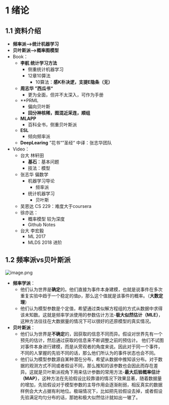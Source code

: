 # 1 绪论
## 1.1 资料介绍
+ **频率派——>统计机器学习**
+ **贝叶斯派——>概率图模型**
+ Book：
	+ **李航 统计学习方法**
		+ 侧重统计机器学习
		+ 12章10算法
			+ 10算法：**感K朴决逻，支提E隐条（无）**
	+ **周志华 ”西瓜书“**
		+ 更为全面，但并不太深入，可作为手册
	+ **PRML
		+ 偏向贝叶斯
		+ **回分神核稀，图混近采连，顺组**
	+ **MLAPP**
		+ 百科全书，侧重贝叶斯派
	+ **ESL**
		+ 倾向频率派
	+ **DeepLearing** ”花书“”圣经“ 中译：张志华团队
+ Video：
	+ 台大 林轩田
		+ **基石**：基本问题
		+ 技法：模型
	+ 张志华 偏数学
		+ 机器学习导论
			+ 频率派
		+ 统计机器学习
			+ 贝叶斯
	+ 吴恩达 CS 229：难度大于coursera
	+ 徐亦达：
		+ 概率模型 较为深度
		+ Github Notes
	+ 台大 李宏毅
		+ ML 2017
		+ MLDS 2018 进阶

## 1.2 频率派vs贝叶斯派
![image.png](https://aquazone.oss-cn-guangzhou.aliyuncs.com/20240318173328.png)
+ **频率学派**：
	+ 他们认为世界是**确定**的。他们直接为事件本身建模，也就是说事件在多次重复实验中趋于一个稳定的值p，那么这个值就是该事件的概率。（**大数定理**）
	+ 他们认为模型参数是个定值，希望通过类似解方程组的方式从数据中求得该未知数。这就是频率学派使用的参数估计方法-**极大似然估计（MLE）**，这种方法往往在大数据量的情况下可以很好的还原模型的真实情况。
+ **贝叶斯派**：
	+ 他们认为世界是**不确定**的，因获取的信息不同而异。假设对世界先有一个预先的估计，然后通过获取的信息来不断调整之前的预估计。 他们不试图对事件本身进行建模，而是从旁观者的角度来说。因此对于同一个事件，不同的人掌握的先验不同的话，那么他们所认为的事件状态也会不同。
	+ 他们认为模型参数源自某种潜在分布，希望从数据中推知该分布。对于数据的观测方式不同或者假设不同，那么推知的该参数也会因此而存在差异。这就是贝叶斯派视角下用来估计参数的常用方法-**最大后验概率估计（MAP）**，这种方法在先验假设比较靠谱的情况下效果显著，随着数据量的增加，先验假设对于模型参数的主导作用会逐渐削弱，相反真实的数据样例会大大占据有利地位。极端情况下，比如把先验假设去掉，或者假设先验满足均匀分布的话，那她和极大似然估计就如出一辙了。